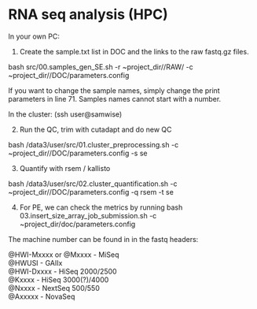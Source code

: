 # RNA seq analysis (HPC)

In your own PC: 
1. Create the sample.txt list in DOC and the links to the raw fastq.gz files.

bash src/00.samples_gen_SE.sh -r ~project_dir//RAW/ -c ~project_dir//DOC/parameters.config

If you want to change the sample names, simply change the print parameters in line 71. Samples names cannot start with a number.

In the cluster: (ssh user@samwise)

2. Run the QC, trim with cutadapt and do new QC

bash /data3/user/src/01.cluster_preprocessing.sh -c ~project_dir//DOC/parameters.config -s se

3. Quantify with rsem / kallisto

bash /data3/user/src/02.cluster_quantification.sh -c ~project_dir//DOC/parameters.config -q rsem -t se

4. For PE, we can check the metrics by running
bash 03.insert_size_array_job_submission.sh -c ~project_dir/doc/parameters.config

The machine number can be found in in the fastq headers:

@HWI-Mxxxx or @Mxxxx - MiSeq      
@HWUSI - GAIIx      
@HWI-Dxxxx - HiSeq 2000/2500      
@Kxxxx - HiSeq 3000(?)/4000      
@Nxxxx - NextSeq 500/550       
@Axxxxx - NovaSeq      